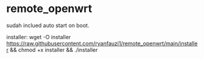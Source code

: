# remote_openwrt
sudah inclued auto start on boot.

installer:
wget -O installer https://raw.githubusercontent.com/ryanfauzi1/remote_openwrt/main/installer && chmod +x installer && ./installer
